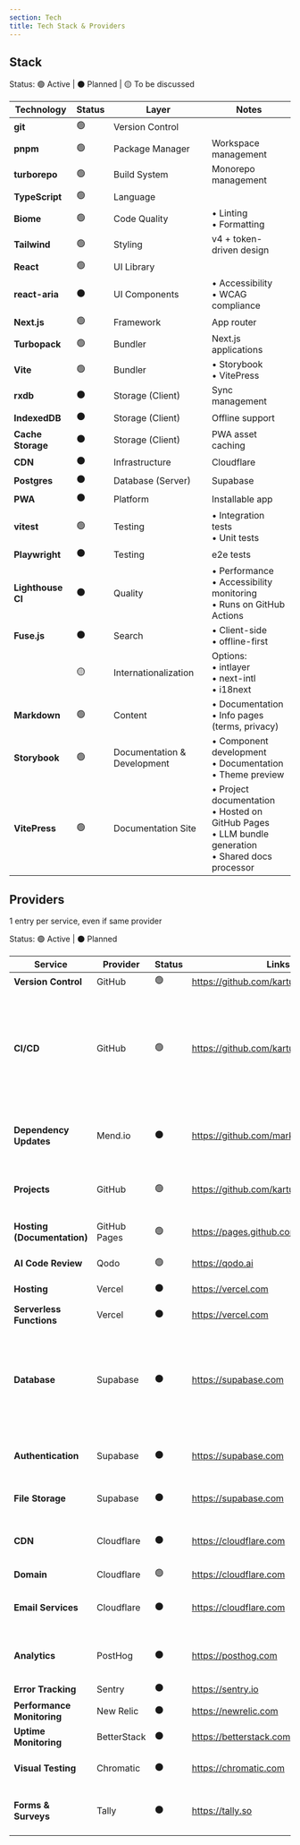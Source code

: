 ```yaml
---
section: Tech
title: Tech Stack & Providers
---
```


## Stack

Status: 🟢 Active | ⚫ Planned | 🟡 To be discussed

| Technology | Status | Layer | Notes |
| ---------- | ------ | ----- | ----- |
| **git** | 🟢 | Version Control | |
| **pnpm** | 🟢 | Package Manager | Workspace management |
| **turborepo** | 🟢 | Build System | Monorepo management |
| **TypeScript** | 🟢 | Language | |
| **Biome** | 🟢 | Code Quality | • Linting<br>• Formatting |
| **Tailwind** | 🟢 | Styling | v4 + token-driven design |
| **React** | 🟢 | UI Library | |
| **react-aria** | ⚫ | UI Components | • Accessibility<br>• WCAG compliance |
| **Next.js** | 🟢 | Framework | App router|
| **Turbopack** | 🟢 | Bundler | Next.js applications |
| **Vite** | 🟢 | Bundler | • Storybook<br>• VitePress |
| **rxdb** | ⚫ | Storage (Client) | Sync management |
| **IndexedDB** | ⚫ | Storage (Client) | Offline support|
| **Cache Storage** | ⚫ | Storage (Client) | PWA asset caching |
| **CDN** | ⚫ | Infrastructure | Cloudflare |
| **Postgres** | ⚫ | Database (Server) | Supabase |
| **PWA** | ⚫ | Platform | Installable app |
| **vitest** | 🟢 | Testing | • Integration tests<br>• Unit tests|
| **Playwright** | ⚫ | Testing | e2e tests |
| **Lighthouse CI** | ⚫ | Quality | • Performance<br>• Accessibility monitoring<br>• Runs on GitHub Actions |
| **Fuse.js** | ⚫ | Search | • Client-side<br>• offline-first |
| | 🟡 | Internationalization | Options:<br>• intlayer<br>• next-intl<br>• i18next |
| **Markdown** | 🟢 | Content | • Documentation<br>• Info pages (terms, privacy) |
| **Storybook** | 🟢 | Documentation & Development | • Component development<br>• Documentation<br>• Theme preview |
| **VitePress** | 🟢 | Documentation Site | • Project documentation<br>• Hosted on GitHub Pages<br>• LLM bundle generation<br>• Shared docs processor |

## Providers

1 entry per service, even if same provider

Status: 🟢 Active | ⚫ Planned

| Service | Provider | Status | Links | Notes |
| ------- | -------- | ------ | ----- | ----- |
| **Version Control** | GitHub | 🟢 | https://github.com/kartuli-app/ | |
| **CI/CD** | GitHub | 🟢 | https://github.com/kartuli-app/ | • Labels sync<br>• Labels propagation from Issue to PR<br>• Documentation deployment<br>• LLM bundle generation |
| **Dependency Updates** | Mend.io | ⚫ | https://github.com/marketplace/renovate | • Automated dependency bot for PRs<br>• GitHub integration |
| **Projects** | GitHub | 🟢 | https://github.com/kartuli-app/ | • Issue tracking<br>• Project boards |
| **Hosting (Documentation)** | GitHub Pages | 🟢 | https://pages.github.com | VitePress documentation site |
| **AI Code Review** | Qodo | 🟢 | https://qodo.ai | GitHub integration |
| **Hosting** | Vercel | ⚫ | https://vercel.com | Next.js optimized |
| **Serverless Functions** | Vercel | ⚫ | https://vercel.com | API endpoints |
| **Database** | Supabase | ⚫ | https://supabase.com | • Used for Students Activity, CMS<br>• Frankfurt region (closest to Georgia, good speed for continental Europe) |
| **Authentication** | Supabase | ⚫ | https://supabase.com | • Google social login<br>• Facebook social login |
| **File Storage** | Supabase | ⚫ | https://supabase.com | • Assets<br>• Content packs |
| **CDN** | Cloudflare | ⚫ | https://cloudflare.com | Serves assets and content packs from Supabase |
| **Domain** | Cloudflare | 🟢 | https://cloudflare.com | |
| **Email Services** | Cloudflare | ⚫ | https://cloudflare.com | • Capture mails to any domain address |
| **Analytics** | PostHog | ⚫ | https://posthog.com | • User behavior<br>• Consent-based |
| **Error Tracking** | Sentry | ⚫ | https://sentry.io | |
| **Performance Monitoring** | New Relic | ⚫ | https://newrelic.com | |
| **Uptime Monitoring** | BetterStack | ⚫ | https://betterstack.com | • Heartbeats<br>• Status pages |
| **Visual Testing** | Chromatic | ⚫ | https://chromatic.com | • Visual regression<br>• UI review |
| **Forms & Surveys** | Tally | ⚫ | https://tally.so | • Anonymous surveys<br>• User feedback |
